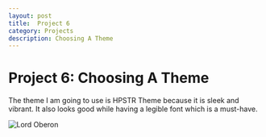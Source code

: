 ```yaml
---
layout: post
title:  Project 6
category: Projects 
description: Choosing A Theme
---
```


# Project 6: Choosing A Theme

  The theme I am going to use is HPSTR Theme because it is sleek and vibrant. It also looks good while having a legible font which is a must-have. 
  
  
  ![Lord Oberon](https://raw.githubusercontent.com/gf3869/gf3869.github.io/master/images/)
